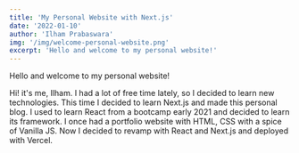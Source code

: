 ```yaml
---
title: 'My Personal Website with Next.js'
date: '2022-01-10'
author: 'Ilham Prabaswara'
img: '/img/welcome-personal-website.png'
excerpt: 'Hello and welcome to my personal website!'
---
```


Hello and welcome to my personal website!

Hi! it's me, Ilham. I had a lot of free time lately, so I decided to learn new technologies. This time I decided to learn Next.js and made this personal blog.
I used to learn React from a bootcamp early 2021 and decided to learn its framework. I once had a portfolio website with HTML, CSS with a spice of Vanilla JS.
Now I decided to revamp with React and Next.js and deployed with Vercel.